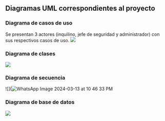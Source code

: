 ## Diagramas UML correspondientes al proyecto
### Diagrama de casos de uso
Se presentan 3 actores (inquilino, jefe de seguridad y administrador) con sus respectivos casos de uso.
![](https://github.com/jocelynv25/project_SCRUM/assets/147032231/3d1b905d-ff2b-4b68-b1b4-edd154989398)

### Diagrama de clases
![](https://github.com/jocelynv25/project_SCRUM/assets/147032231/8d0e02ab-3100-463a-a90a-bfae92c53975)

### Diagrama de secuencia
![](![WhatsApp Image 2024-03-13 at 10 46 33 PM](https://github.com/jocelynv25/project_SCRUM/assets/147032231/bd0f26ce-232b-424e-adf1-120f044bbdad)


### Diagrama de base de datos
![](https://github.com/jocelynv25/project_SCRUM/assets/147032231/62fa2990-da1c-485d-91d8-515b675bc89f)






